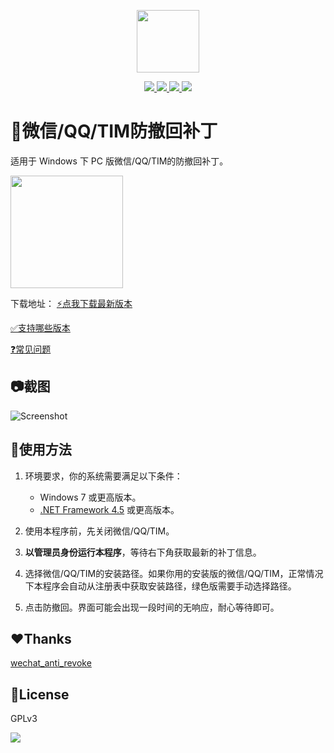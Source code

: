 
<p align="center">
	<a><img width="100px" src="https://raw.githubusercontent.com/huiyadanli/RevokeMsgPatcher/master/Images/logo.png"/></a>
</p>
<p align="center">
	<a href="https://www.microsoft.com/download/details.aspx?id=30653">
		<img src="https://img.shields.io/badge/platform-windows-lightgrey.svg?style=flat-square"/>
	</a>
	<a href="https://github.com/huiyadanli/RevokeMsgPatcher/releases">
		<img src="https://img.shields.io/github/downloads/huiyadanli/RevokeMsgPatcher/total.svg?style=flat-squares"/>
	</a>
	<a href="http://hits.dwyl.io/huiyadanli/RevokeMsgPatcher">
		<img src="http://hits.dwyl.io/huiyadanli/RevokeMsgPatcher.svg"/>
	</a>
	<a href="https://ci.appveyor.com/project/huiyadanli/RevokeMsgPatcher">
		<img src="https://img.shields.io/appveyor/ci/huiyadanli/RevokeMsgPatcher.svg?style=flat-square"/>
	</a>
</p>

# :eyes:微信/QQ/TIM防撤回补丁
适用于 Windows 下 PC 版微信/QQ/TIM的防撤回补丁。

<img width="180px" src="https://raw.githubusercontent.com/huiyadanli/RevokeMsgPatcher/master/Images/revoke.jpg"/>

下载地址：
[:zap:点我下载最新版本](https://github.com/huiyadanli/RevokeMsgPatcher/releases/download/0.5/RevokeMsgPatcher.v0.5.zip)

[✅支持哪些版本](https://github.com/huiyadanli/RevokeMsgPatcher/wiki/%E7%89%88%E6%9C%AC%E6%94%AF%E6%8C%81)

[❓常见问题](https://github.com/huiyadanli/RevokeMsgPatcher/wiki#%E5%B8%B8%E8%A7%81%E9%97%AE%E9%A2%98)


## :camera:截图
![Screenshot](https://raw.githubusercontent.com/huiyadanli/RevokeMsgPatcher/master/Images/screenshot.png)

## 🔨使用方法

1. 环境要求，你的系统需要满足以下条件：

    * Windows 7 或更高版本。
    * [.NET Framework 4.5](https://www.microsoft.com/zh-cn/download/details.aspx?id=30653) 或更高版本。

2. 使用本程序前，先关闭微信/QQ/TIM。

3. **以管理员身份运行本程序**，等待右下角获取最新的补丁信息。

4. 选择微信/QQ/TIM的安装路径。如果你用的安装版的微信/QQ/TIM，正常情况下本程序会自动从注册表中获取安装路径，绿色版需要手动选择路径。

5. 点击防撤回。界面可能会出现一段时间的无响应，耐心等待即可。

## :heart:Thanks

[wechat_anti_revoke](https://github.com/36huo/wechat_anti_revoke)

## 📄License
GPLv3

![](https://raw.githubusercontent.com/huiyadanli/RevokeMsgPatcher/master/Images/give_a_star.png)
